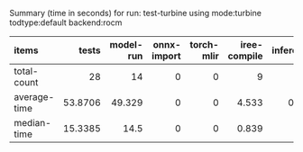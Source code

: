 Summary (time in seconds) for run: test-turbine using mode:turbine todtype:default backend:rocm

| items        |   tests |   model-run |   onnx-import |   torch-mlir |   iree-compile |   inference |
|:-------------|--------:|------------:|--------------:|-------------:|---------------:|------------:|
| total-count  | 28      |      14     |             0 |            0 |          9     |       0     |
| average-time | 53.8706 |      49.329 |             0 |            0 |          4.533 |       0.009 |
| median-time  | 15.3385 |      14.5   |             0 |            0 |          0.839 |       0     |
